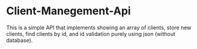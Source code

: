 # Client-Manegement-Api
This is a simple API that implements showing an array of clients, store new clients, find clients by id, and id validation purely using json (without database).
